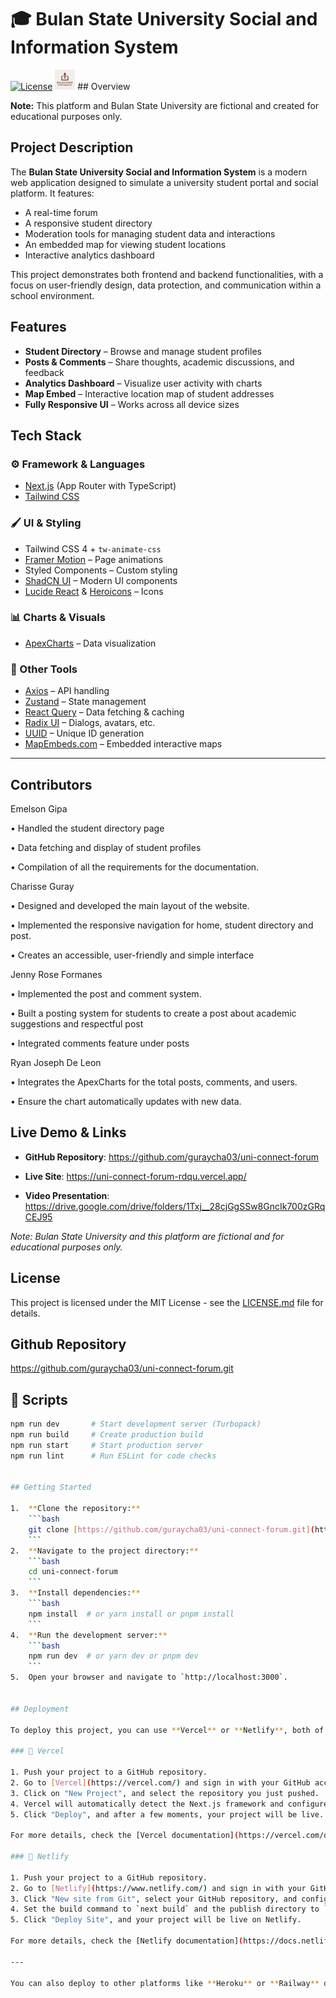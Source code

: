 # 🎓 Bulan State University Social and Information System

[![License](https://img.shields.io/badge/License-MIT-yellow.svg)](https://opensource.org/licenses/MIT)
![Bulan University Logo](public/logo/logo.png) ## Overview


**Note:** This platform and Bulan State University are fictional and created for educational purposes only.


## Project Description

The **Bulan State University Social and Information System** is a modern web application designed to simulate a university student portal and social platform. It features:

- A real-time forum
- A responsive student directory
- Moderation tools for managing student data and interactions
- An embedded map for viewing student locations
- Interactive analytics dashboard

This project demonstrates both frontend and backend functionalities, with a focus on user-friendly design, data protection, and communication within a school environment.

## Features

- **Student Directory** – Browse and manage student profiles  
- **Posts & Comments** – Share thoughts, academic discussions, and feedback  
- **Analytics Dashboard** – Visualize user activity with charts  
- **Map Embed** – Interactive location map of student addresses  
- **Fully Responsive UI** – Works across all device sizes

## Tech Stack

### ⚙ Framework & Languages

- [Next.js](https://nextjs.org/) (App Router with TypeScript)
- [Tailwind CSS](https://tailwindcss.com/)

### 🖌 UI & Styling

- Tailwind CSS 4 + `tw-animate-css`
- [Framer Motion](https://www.framer.com/motion/) – Page animations
- Styled Components – Custom styling
- [ShadCN UI](https://ui.shadcn.com/) – Modern UI components
- [Lucide React](https://lucide.dev/) & [Heroicons](https://heroicons.com/) – Icons

### 📊 Charts & Visuals

- [ApexCharts](https://apexcharts.com/) – Data visualization

### 🔧 Other Tools

- [Axios](https://axios-http.com/) – API handling
- [Zustand](https://zustand-demo.pmnd.rs/) – State management
- [React Query](https://tanstack.com/query/latest) – Data fetching & caching
- [Radix UI](https://www.radix-ui.com/) – Dialogs, avatars, etc.
- [UUID](https://www.npmjs.com/package/uuid) – Unique ID generation
- [MapEmbeds.com](https://mapembeds.com/) – Embedded interactive maps


---

## Contributors

Emelson Gipa 

•	Handled the student directory page

•	Data fetching and display of student profiles

•	Compilation of all the requirements for the documentation.

Charisse Guray

•	Designed and developed the main layout of the website.

•	Implemented the responsive navigation for home, student directory and post.

•	Creates an accessible, user-friendly and simple interface

Jenny Rose Formanes

•	Implemented the post and comment system.

•	Built a posting system for students to create a post about academic suggestions and respectful post

•	Integrated comments feature under posts

Ryan Joseph De Leon

•	Integrates the ApexCharts for the total posts, comments, and users. 

•	Ensure the chart automatically updates with new data.



## Live Demo & Links

- **GitHub Repository**: https://github.com/guraycha03/uni-connect-forum

- **Live Site**: https://uni-connect-forum-rdqu.vercel.app/

- **Video Presentation**: https://drive.google.com/drive/folders/1Txj__28cjGgSSw8GncIk700zGRqCEJ95


*Note: Bulan State University and this platform are fictional and for educational purposes only.*


## License

This project is licensed under the MIT License - see the [LICENSE.md](LICENSE.md) file for details.

## Github Repository
https://github.com/guraycha03/uni-connect-forum.git

## 🧪 Scripts

```bash
npm run dev       # Start development server (Turbopack)
npm run build     # Create production build
npm run start     # Start production server
npm run lint      # Run ESLint for code checks


## Getting Started

1.  **Clone the repository:**
    ```bash
    git clone [https://github.com/guraycha03/uni-connect-forum.git](https://github.com/guraycha03/uni-connect-forum.git)
    ```
2.  **Navigate to the project directory:**
    ```bash
    cd uni-connect-forum
    ```
3.  **Install dependencies:**
    ```bash
    npm install  # or yarn install or pnpm install
    ```
4.  **Run the development server:**
    ```bash
    npm run dev  # or yarn dev or pnpm dev
    ```
5.  Open your browser and navigate to `http://localhost:3000`.


## Deployment

To deploy this project, you can use **Vercel** or **Netlify**, both of which provide seamless integration with Next.js.

### 🚀 Vercel

1. Push your project to a GitHub repository.
2. Go to [Vercel](https://vercel.com/) and sign in with your GitHub account.
3. Click on "New Project", and select the repository you just pushed.
4. Vercel will automatically detect the Next.js framework and configure the project.
5. Click "Deploy", and after a few moments, your project will be live.

For more details, check the [Vercel documentation](https://vercel.com/docs).

### 🚀 Netlify

1. Push your project to a GitHub repository.
2. Go to [Netlify](https://www.netlify.com/) and sign in with your GitHub account.
3. Click "New site from Git", select your GitHub repository, and configure the build settings.
4. Set the build command to `next build` and the publish directory to `out` (for static export).
5. Click "Deploy Site", and your project will be live on Netlify.

For more details, check the [Netlify documentation](https://docs.netlify.com/).

---

You can also deploy to other platforms like **Heroku** or **Railway** depending on your project’s needs.

